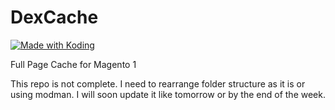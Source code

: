 # DexCache
<a href="https://koding.com/"> <img src="https://koding-cdn.s3.amazonaws.com/badges/made-with-koding/v1/koding_badge_ReadmeLight.png" srcset="https://koding-cdn.s3.amazonaws.com/badges/made-with-koding/v1/koding_badge_ReadmeLight.png 1x, https://koding-cdn.s3.amazonaws.com/badges/made-with-koding/v1/koding_badge_ReadmeLight@2x.png 2x" alt="Made with Koding" /> </a>

<p>Full Page Cache for Magento 1</p>

This repo is not complete. I need to rearrange folder structure as it is or using modman. I will soon update it like tomorrow or by the end of the week. 
